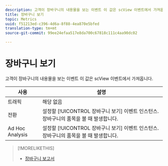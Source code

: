 ```yaml
---
description: 고객이 장바구니의 내용물을 보는 이벤트 이 값은 scView 이벤트에서 가져옵니다.
title: 장바구니 보기
topic: Metrics
uuid: f51213ed-c396-4d6a-8f88-4ea870e5bfed
translation-type: tm+mt
source-git-commit: 99ee24efaa517e8da700c67818c111c4aa90dc02

---
```



# 장바구니 보기

고객이 장바구니의 내용물을 보는 이벤트 이 값은 scView 이벤트에서 가져옵니다.

| 사용 | 설명 |
|---|---|
| 트래픽 | 해당 없음 |
| 전환 | 설정할 [!UICONTROL 장바구니 보기] 이벤트 인스턴스. 장바구니의 품목을 볼 때 발생합니다. |
| Ad Hoc Analysis | 설정할 [!UICONTROL 장바구니 보기] 이벤트 인스턴스. 장바구니의 품목을 볼 때 발생합니다. |

>[!MORELIKETHIS]
>
>* [장바구니 보고서](/help/components/c-variables/dimensionslist/reports-shopping-cart.md)

